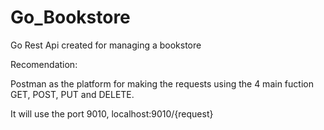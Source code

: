 # Go_Bookstore

Go Rest Api created for managing a bookstore

Recomendation: 

Postman as the platform for making the requests using the 4 main fuction GET, POST, PUT and DELETE.

It will use the port 9010, localhost:9010/{request}
